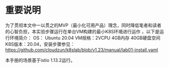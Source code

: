 # 重要说明

为了贯彻本文中一以贯之的MVP（最小化可用产品）理念，同时降低笔者和读者的心智负担，本实验步骤运行在单台VM构建的最小K8S环境进行运作 ，以下是运行环境简介：
OS： Ubuntu 20.04
VM规格：2VCPU 4GB内存 40GB硬盘空间
K8S版本：20.04，安装步骤参见：https://github.com/cloudzun/k8slab/blob/v1.23/manual/lab01-install.yaml 

本手册的场景基于istio 1.13.2运行。
